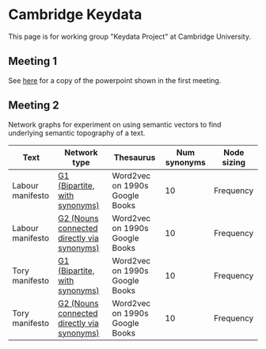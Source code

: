 # Cambridge Keydata

This page is for working group "Keydata Project" at Cambridge University.

## Meeting 1

See [here](https://www.dropbox.com/s/c8jmgddu3ekktj1/KeydataIntroMeeting.pptx?dl=0) for a copy of the powerpoint shown in the first meeting.

## Meeting 2

Network graphs for experiment on using semantic vectors to find underlying semantic topography of a text.


| Text | Network type | Thesaurus | Num synonyms | Node sizing |
| ---- | ------------ | --------- | ------------ | ----------- |
| Labour manifesto | [G1 (Bipartite, with synonyms)](%assets_url%/networks/graph_labour_manifesto_G1.html) | Word2vec on 1990s Google Books | 10 | Frequency |
| Labour manifesto | [G2 (Nouns connected directly via synonyms)](%assets_url%/networks/graph_labour_manifesto_G2.html) | Word2vec on 1990s Google Books | 10 | Frequency |
| Tory manifesto | [G1 (Bipartite, with synonyms)](%assets_url%/networks/graph_tory_manifesto_G1.html) | Word2vec on 1990s Google Books | 10 | Frequency |
| Tory manifesto | [G2 (Nouns connected directly via synonyms)](%assets_url%/networks/graph_tory_manifesto_G2.html) | Word2vec on 1990s Google Books | 10 | Frequency |

